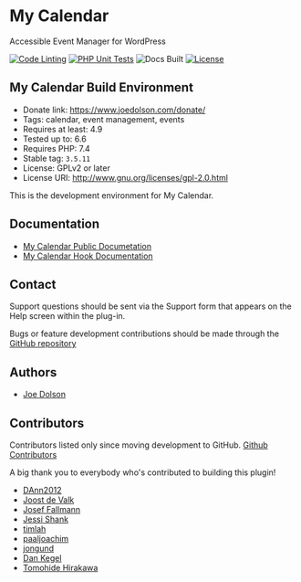 # My Calendar

Accessible Event Manager for WordPress

[![Code Linting](https://github.com/joedolson/my-calendar/actions/workflows/main.yml/badge.svg)](https://github.com/joedolson/my-calendar/actions/workflows/main.yml) [![PHP Unit Tests](https://github.com/joedolson/my-calendar/actions/workflows/phpunit.yml/badge.svg)](https://github.com/joedolson/my-calendar/actions/workflows/phpunit.yml) ![Docs Built](https://github.com/joedolson/my-calendar/actions/workflows/build-docs.yml/badge.svg)  [![License](https://img.shields.io/badge/license-GPL--2.0%2B-green.svg)](https://www.gnu.org/license/gpl-2.0.html)

## My Calendar Build Environment

* Donate link: https://www.joedolson.com/donate/
* Tags: calendar, event management, events
* Requires at least: 4.9
* Tested up to: 6.6
* Requires PHP: 7.4
* Stable tag: `3.5.11`
* License: GPLv2 or later
* License URI: http://www.gnu.org/licenses/gpl-2.0.html

This is the development environment for My Calendar.

## Documentation

* [My Calendar Public Documetation](https://docs.joedolson.com/my-calendar/)
* [My Calendar Hook Documentation](https://joedolson.github.io/my-calendar/)

## Contact

Support questions should be sent via the Support form that appears on the Help screen within the plug-in.

Bugs or feature development contributions should be made through the [GitHub repository](https://github.com/joedolson/my-calendar/issues)

## Authors

* [Joe Dolson](https://www.joedolson.com)

## Contributors

Contributors listed only since moving development to GitHub. [Github Contributors](https://github.com/joedolson/my-calendar/graphs/contributors)

A big thank you to everybody who's contributed to building this plugin!

* [DAnn2012](https://github.com/DAnn2012)
* [Joost de Valk](https://github.com/jdevalk)
* [Josef Fallmann](https://github.com/joseffallman)
* [Jessi Shank](https://github.com/shankj3)
* [timlah](https://github.com/timlah)
* [paaljoachim](https://github.com/paaljoachim)
* [jongund](https://github.com/jongund)
* [Dan Kegel](https://kegel.com)
* [Tomohide Hirakawa](https://github.com/sutefu23)